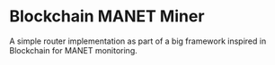 # Blockchain MANET Miner

A simple router implementation as part of a big framework inspired in Blockchain for MANET monitoring.
